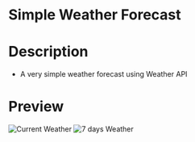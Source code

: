 # Simple Weather Forecast

# Description

- A very simple weather forecast using Weather API

# Preview

![Current Weather](https://user-images.githubusercontent.com/31185780/135415938-d8e35e32-8fa1-4e48-bf38-ba2b69f210d8.png)
![7 days Weather](https://user-images.githubusercontent.com/31185780/135415944-959deafb-daf2-4b80-bc47-6e856358417d.png)
